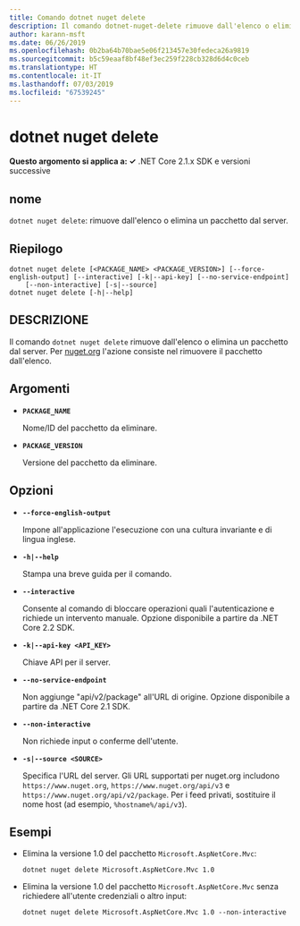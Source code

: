 ```yaml
---
title: Comando dotnet nuget delete
description: Il comando dotnet-nuget-delete rimuove dall'elenco o elimina un pacchetto dal server.
author: karann-msft
ms.date: 06/26/2019
ms.openlocfilehash: 0b2ba64b70bae5e06f213457e30fedeca26a9819
ms.sourcegitcommit: b5c59eaaf8bf48ef3ec259f228cb328d6d4c0ceb
ms.translationtype: HT
ms.contentlocale: it-IT
ms.lasthandoff: 07/03/2019
ms.locfileid: "67539245"
---
```

# <a name="dotnet-nuget-delete"></a>dotnet nuget delete

**Questo argomento si applica a: ✓** .NET Core 2.1.x SDK e versioni successive

<!-- todo: uncomment when all CLI commands are reviewed
[!INCLUDE [topic-appliesto-net-core-all](../../../includes/topic-appliesto-net-core-all.md)]
-->

## <a name="name"></a>nome

`dotnet nuget delete`: rimuove dall'elenco o elimina un pacchetto dal server.

## <a name="synopsis"></a>Riepilogo

```
dotnet nuget delete [<PACKAGE_NAME> <PACKAGE_VERSION>] [--force-english-output] [--interactive] [-k|--api-key] [--no-service-endpoint]
    [--non-interactive] [-s|--source]
dotnet nuget delete [-h|--help]
```

## <a name="description"></a>DESCRIZIONE

Il comando `dotnet nuget delete` rimuove dall'elenco o elimina un pacchetto dal server. Per [nuget.org](https://www.nuget.org/) l'azione consiste nel rimuovere il pacchetto dall'elenco.

## <a name="arguments"></a>Argomenti

* **`PACKAGE_NAME`**

  Nome/ID del pacchetto da eliminare.

* **`PACKAGE_VERSION`**

  Versione del pacchetto da eliminare.

## <a name="options"></a>Opzioni

* **`--force-english-output`**

  Impone all'applicazione l'esecuzione con una cultura invariante e di lingua inglese.

* **`-h|--help`**

  Stampa una breve guida per il comando.

* **`--interactive`**

  Consente al comando di bloccare operazioni quali l'autenticazione e richiede un intervento manuale. Opzione disponibile a partire da .NET Core 2.2 SDK.

* **`-k|--api-key <API_KEY>`**

  Chiave API per il server.

* **`--no-service-endpoint`**

  Non aggiunge "api/v2/package" all'URL di origine. Opzione disponibile a partire da .NET Core 2.1 SDK.

* **`--non-interactive`**

  Non richiede input o conferme dell'utente.

* **`-s|--source <SOURCE>`**

  Specifica l'URL del server. Gli URL supportati per nuget.org includono `https://www.nuget.org`, `https://www.nuget.org/api/v3` e `https://www.nuget.org/api/v2/package`. Per i feed privati, sostituire il nome host (ad esempio, `%hostname%/api/v3`).

## <a name="examples"></a>Esempi

* Elimina la versione 1.0 del pacchetto `Microsoft.AspNetCore.Mvc`:

  ```console
  dotnet nuget delete Microsoft.AspNetCore.Mvc 1.0
  ```

* Elimina la versione 1.0 del pacchetto `Microsoft.AspNetCore.Mvc` senza richiedere all'utente credenziali o altro input:

  ```console
  dotnet nuget delete Microsoft.AspNetCore.Mvc 1.0 --non-interactive
  ```
